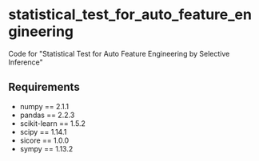 # statistical_test_for_auto_feature_engineering

Code for "Statistical Test for Auto Feature Engineering by Selective Inference"

## Requirements

- numpy == 2.1.1
- pandas == 2.2.3
- scikit-learn == 1.5.2
- scipy == 1.14.1
- sicore == 1.0.0
- sympy == 1.13.2
